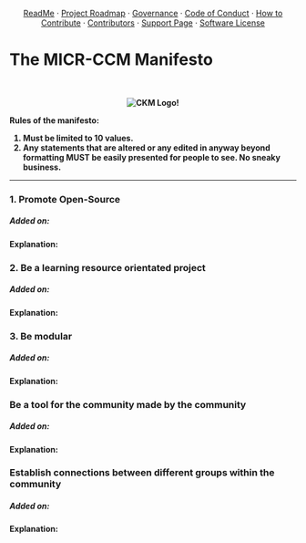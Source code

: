  <b><div align="center"></b> [ReadMe](./README.md) · [Project Roadmap](https://github.com/Unearthlyglow/micr-ccm/milestones) · [Governance](./GOVERNANCE.md) · [Code of Conduct](./CODE_OF_CONDUCT.md) · [How to Contribute](./HOW_TO_CONTRIBUTE.md) · [Contributors](./CONTRIBUTORS.md) · [Support Page](./SUPPORT.MD) · [Software License](/LICENSE) </div>

# The MICR-CCM Manifesto 

&nbsp;

<b><div align="center">![CKM Logo!](https://github.com/Unearthlyglow/sveltego/blob/main/images/construct.svg?raw=true)</div>




Rules of the manifesto:

1.  Must be limited to 10 values.
2.  Any statements that are altered or any edited in anyway beyond formatting MUST be easily presented for people to see. No sneaky business.

---
### 1. Promote Open-Source
##### Added on: 
Explanation: 
### 2. Be a learning resource orientated project 
##### Added on: 
Explanation: 
### 3. Be modular 
##### Added on: 
Explanation: 
###  Be a tool for the community made by the community
##### Added on: 
Explanation: 
###  Establish connections between different groups within the community
##### Added on: 
Explanation: 

